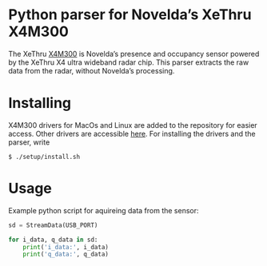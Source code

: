 # Python parser for Novelda’s XeThru X4M300

The XeThru [X4M300](https://www.xethru.com/x4m300-presence-sensor.html) is Novelda’s presence and occupancy sensor powered by the XeThru X4 ultra wideband radar chip. This parser extracts the raw data from the radar, without Novelda’s processing.  

# Installing

X4M300 drivers for MacOs and Linux are added to the repository for easier access.  Other drivers are accessible [here](https://www.xethru.com/community/resources/).  For installing the drivers and the parser, write

```console
$ ./setup/install.sh
```

# Usage

Example python script for aquireing data from the sensor:

```python
sd = StreamData(USB_PORT)

for i_data, q_data in sd:
    print('i_data:', i_data)
    print('q_data:', q_data)
```
